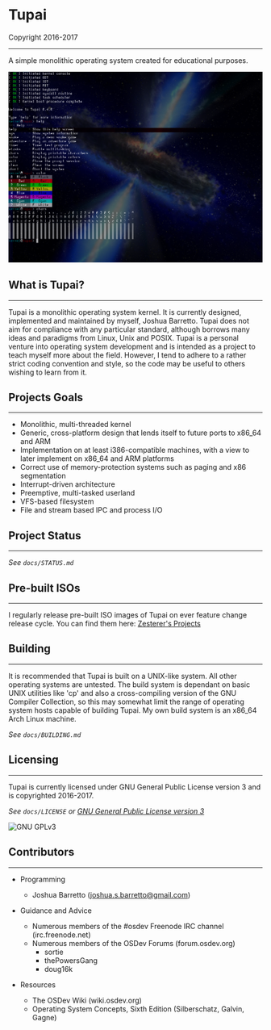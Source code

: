 # Tupai

Copyright 2016-2017

---

A simple monolithic operating system created for educational purposes.


![Tupai 0.2.0](doc/images/tupai-0-4-0.png)


## What is Tupai?
---

Tupai is a monolithic operating system kernel. It is currently designed, implemented and maintained by myself, Joshua Barretto. Tupai does not aim for compliance with any particular standard, although borrows many ideas and paradigms from Linux, Unix and POSIX. Tupai is a personal venture into operating system development and is intended as a project to teach myself more about the field. However, I tend to adhere to a rather strict coding convention and style, so the code may be useful to others wishing to learn from it.

## Projects Goals
---

* Monolithic, multi-threaded kernel
* Generic, cross-platform design that lends itself to future ports to x86_64 and ARM
* Implementation on at least i386-compatible machines, with a view to later implement on x86_64 and ARM platforms
* Correct use of memory-protection systems such as paging and x86 segmentation
* Interrupt-driven architecture
* Preemptive, multi-tasked userland
* VFS-based filesystem
* File and stream based IPC and process I/O

## Project Status
---

_See `docs/STATUS.md`_

## Pre-built ISOs
---

I regularly release pre-built ISO images of Tupai on ever feature change release cycle. You can find them here: [Zesterer's Projects](http://zesterer.homenet.org/projects.shtml)

## Building
---

It is recommended that Tupai is built on a UNIX-like system. All other operating systems are untested. The build system is dependant on basic UNIX utilities like 'cp' and also a cross-compiling version of the GNU Compiler Collection, so this may somewhat limit the range of operating system hosts capable of building Tupai. My own build system is an x86_64 Arch Linux machine.

_See `docs/BUILDING.md`_

## Licensing
---

Tupai is currently licensed under GNU General Public License version 3 and is copyrighted 2016-2017.

_See `docs/LICENSE` or [GNU General Public License version 3](https://www.gnu.org/licenses/gpl-3.0.html)_

![GNU GPLv3](https://www.gnu.org/graphics/gplv3-127x51.png)

## Contributors
---

* Programming
	* Joshua Barretto (joshua.s.barretto@gmail.com)

* Guidance and Advice
	* Numerous members of the #osdev Freenode IRC channel (irc.freenode.net)
	* Numerous members of the OSDev Forums (forum.osdev.org)
		* sortie
		* thePowersGang
		* doug16k

* Resources
	* The OSDev Wiki (wiki.osdev.org)
	* Operating System Concepts, Sixth Edition (Silberschatz, Galvin, Gagne)
